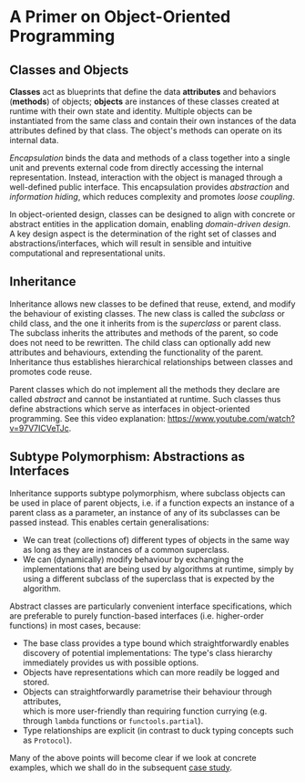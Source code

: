 # A Primer on Object-Oriented Programming

## Classes and Objects

**Classes** act as blueprints that define the data **attributes** and behaviors (**methods**) of objects; 
**objects** are instances of these classes created at runtime with their own state and identity. 
Multiple objects can be instantiated from the same class and contain their own instances of the data attributes defined by that class. 
The object's methods can operate on its internal data.

*Encapsulation* binds the data and methods of a class together into a single unit and prevents external code from 
directly accessing the internal representation. Instead, interaction with the object is managed through a well-defined public interface. 
This encapsulation provides *abstraction* and *information hiding*, which reduces complexity and promotes *loose coupling*.

In object-oriented design, classes can be designed to align with concrete or abstract entities in the application domain,
enabling *domain-driven design*.
A key design aspect is the determination of the right set of classes and abstractions/interfaces, which will result in sensible and intuitive computational and representational units.

## Inheritance

Inheritance allows new classes to be defined that reuse, extend, and modify the behaviour of existing classes. 
The new class is called the *subclass* or child class, and the one it inherits from is the *superclass* or parent class. 
The subclass inherits the attributes and methods of the parent, so code does not need to be rewritten. 
The child class can optionally add new attributes and behaviours, extending the functionality of the parent.  
Inheritance thus establishes hierarchical relationships between classes and promotes code reuse. 

Parent classes which do not implement all the methods they declare are called *abstract* and cannot be instantiated at runtime. 
Such classes thus define abstractions which serve as interfaces in object-oriented programming. See this video explanation: <https://www.youtube.com/watch?v=97V7ICVeTJc>.


## Subtype Polymorphism: Abstractions as Interfaces

Inheritance supports subtype polymorphism, where subclass objects can be used in place of parent objects, 
i.e. if a function expects an instance of a parent class as a parameter, an instance of any of its subclasses can be passed instead.
This enables certain generalisations:
  * We can treat (collections of) different types of objects in the same way as long as they are instances of a common superclass.
  * We can (dynamically) modify behaviour by exchanging the implementations that are being used by algorithms at runtime, simply by using a different subclass of the superclass that is expected by the algorithm.

Abstract classes are particularly convenient interface specifications, which are preferable to purely function-based interfaces (i.e. higher-order functions) in most cases, because:

 - The base class provides a type bound which straightforwardly enables discovery of potential implementations: The type's class hierarchy immediately provides us with possible options.
 - Objects have representations which can more readily be logged and stored.
 - Objects can straightforwardly parametrise their behaviour through attributes,   
   which is more user-friendly than requiring function currying (e.g. through `lambda` functions or `functools.partial`).
 - Type relationships are explicit (in contrast to duck typing concepts such as `Protocol`).

 Many of the above points will become clear if we look at concrete examples,
 which we shall do in the subsequent [case study](../02a-case-study-0-unstructured-script/README.md).